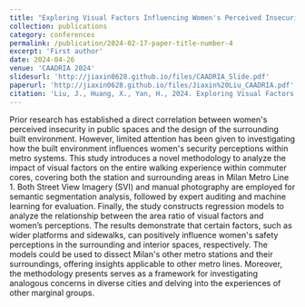 ```yaml
---
title: "Exploring Visual Factors Influencing Women's Perceived Insecurity in Metro Stations and Adjacent Built Environments"
collection: publications
category: conferences
permalink: /publication/2024-02-17-paper-title-number-4
excerpt: 'First author'
date: 2024-04-26
venue: 'CAADRIA 2024'
slidesurl: 'http://jiaxin0628.github.io/files/CAADRIA_Slide.pdf'
paperurl: 'http://jiaxin0628.github.io/files/Jiaxin%20Liu_CAADRIA.pdf'
citation: 'Liu, J., Huang, X., Yan, H., 2024. Exploring Visual Factors Influencing Women’s Perceived Insecurity in Metro Stations and Adjacent Built Environments. Presented at the CAADRIA 2024, Singapore, pp. 385–394.'
---
```


Prior research has established a direct correlation between women's perceived insecurity in public spaces and the design of the surrounding built environment. However, limited attention has been given to investigating how the built environment influences women's security perceptions within metro systems. This study introduces a novel methodology to analyze the impact of visual factors on the entire walking experience within commuter cores, covering both the station and surrounding areas in Milan Metro Line 1. Both Street View Imagery (SVI) and manual photography are employed for semantic segmentation analysis, followed by expert auditing and machine learning for evaluation. Finally, the study constructs regression models to analyze the relationship between the area ratio of visual factors and women’s perceptions. The results demonstrate that certain factors, such as wider platforms and sidewalks, can positively influence women's safety perceptions in the surrounding and interior spaces, respectively. The models could be used to dissect Milan's other metro stations and their surroundings, offering insights applicable to other metro lines. Moreover, the methodology presents serves as a framework for investigating analogous concerns in diverse cities and delving into the experiences of other marginal groups.

